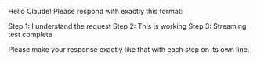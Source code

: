Hello Claude! Please respond with exactly this format:

Step 1: I understand the request
Step 2: This is working
Step 3: Streaming test complete

Please make your response exactly like that with each step on its own line.